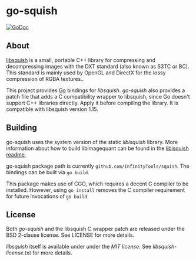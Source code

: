 # go-squish
[![GoDoc](https://godoc.org/github.com/InfinityTools/go-squish?status.svg)](https://godoc.org/github.com/InfinityTools/go-squish)

## About

[libsquish](https://sourceforge.net/projects/libsquish/) is a small, portable C++ library for compressing and decompressing images with the DXT standard (also known as S3TC or BC). This standard is mainly used by OpenGL and DirectX for the lossy compression of RGBA textures..

This project provides [Go](https://golang.org/) bindings for *libsquish*. *go-squish* also provides a patch file that adds a C compatibility wrapper to libsquish, since Go doesn't support C++ libraries directly. Apply it before compiling the library. It is compatible with libsquish version 1.15.

## Building

go-squish uses the system version of the static *libisquish* library. More information about how to build libimagequant can be found in the [libisquish readme](https://sourceforge.net/projects/libsquish/files/).

go-squish package path is currently `github.com/InfinityTools/squish`. The bindings can be built via `go build`.

This package makes use of CGO, which requires a decent C compiler to be installed. However, using `go install` removes the C compiler requirement for future invocations of `go build`.

## License

Both *go-squish* and the libsquish C wrapper patch are released under the BSD 2-clause license. See LICENSE for more details.

*libsquish* itself is available under under the *MIT license*. See *libsquish-license.txt* for more details.
